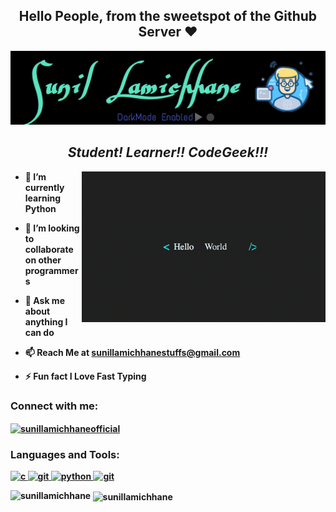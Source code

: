 <h2 align="center"><b>Hello People, from the sweetspot of the Github Server ❤<b/></h2>
<img src="https://github.com/SunilLamichhane/SunilLamichhane/blob/main/Icon%20Sources/PicsArt_11-07-07.46.58.jpg" alt="Intro Photo" />




<h2  align="center"><i>Student! Learner!! CodeGeek!!!</i></h3>
  <img align="right" src="https://github.com/SunilLamichhane/SunilLamichhane/blob/main/Icon%20Sources/N2j1.gif" alt="Welcome Screen" width="390" />

- 🌱 I’m currently learning **Python**

- 👯 I’m looking to collaborate on **other programmers**

- 💬 Ask me about **anything I can do**

- 📫 Reach Me at **sunillamichhanestuffs@gmail.com**

- ⚡ Fun fact **I Love Fast Typing**

<h3 align="left">Connect with me:</h3>
<p align="left">
<a href="https://fb.com/sunillamichhaneofficial" target="blank"><img align="center" src="https://cdn.jsdelivr.net/npm/simple-icons@3.0.1/icons/facebook.svg" alt="sunillamichhaneofficial" height="30" width="40" /></a>
</p>

<h3 align="left">Languages and Tools:</h3>
<p align="left"> <a href="https://www.cprogramming.com/" target="_blank"> <img src="https://devicons.github.io/devicon/devicon.git/icons/c/c-original.svg" alt="c" width="40" height="40"/> </a> <a href="https://git-scm.com/" target="_blank"> <img src="https://www.vectorlogo.zone/logos/git-scm/git-scm-icon.svg" alt="git" width="40" height="40"/> </a> <a href="https://www.python.org" target="_blank"> <img src="https://devicons.github.io/devicon/devicon.git/icons/python/python-original.svg" alt="python" width="40" height="40"/> </a><a href="https://code.visualstudio.com/" target="_blank"> <img src="https://img.icons8.com/plasticine/2x/visual-studio-code-2019.png" alt="git" width="50" height="50"/> </a> </p>


<p><img align="left" src="https://github-readme-stats.vercel.app/api/top-langs?username=sunillamichhane&show_icons=true&theme=cobalt&locale=en&layout=compact" alt="sunillamichhane" /></p>

<p>&nbsp;<img align="center" src="https://github-readme-stats.vercel.app/api?username=sunillamichhane&show_icons=true&theme=dark&locale=en" alt="sunillamichhane" /></p>
